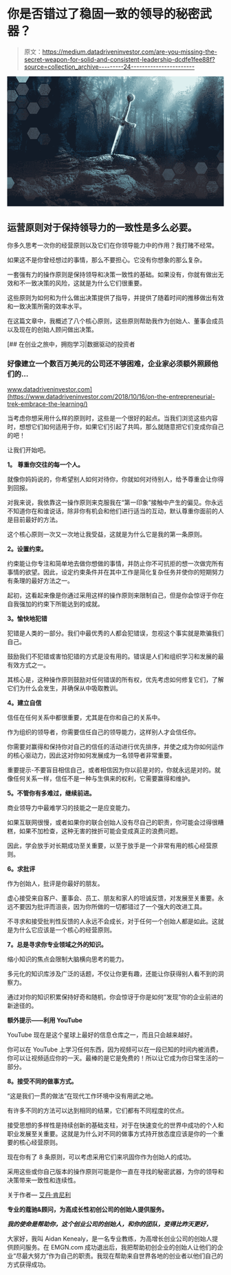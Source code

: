 # 你是否错过了稳固一致的领导的秘密武器？

> 原文：<https://medium.datadriveninvestor.com/are-you-missing-the-secret-weapon-for-solid-and-consistent-leadership-dcdfe1fee88f?source=collection_archive---------24----------------------->

![](img/854deeb2f5df8a98f1061c70a9726eb4.png)

## 运营原则对于保持领导力的一致性是多么必要。

你多久思考一次你的经营原则以及它们在你领导能力中的作用？我打赌不经常。

如果这不是你曾经想过的事情，那么不要担心。它没有你想象的那么复杂。

一套强有力的操作原则是保持领导和决策一致性的基础。如果没有，你就有做出无效和不一致决策的风险，这就是为什么它们很重要。

这些原则为如何和为什么做出决策提供了指导，并提供了随着时间的推移做出有效和一致决策所需的效率水平。

在这篇文章中，我概述了八个核心原则，这些原则帮助我作为创始人、董事会成员以及现在的创始人顾问做出决策。

[](https://www.datadriveninvestor.com/2018/10/16/on-the-entrepreneurial-trek-embrace-the-learning/) [## 在创业之旅中，拥抱学习|数据驱动的投资者

### 好像建立一个数百万美元的公司还不够困难，企业家必须额外照顾他们的…

www.datadriveninvestor.com](https://www.datadriveninvestor.com/2018/10/16/on-the-entrepreneurial-trek-embrace-the-learning/) 

当考虑你想采用什么样的原则时，这些是一个很好的起点。当我们浏览这些内容时，想想它们如何适用于你，如果它们引起了共鸣，那么就随意把它们变成你自己的吧！

让我们开始吧。

**1。** **尊重你交往的每一个人。**

就像你妈妈说的，你希望别人如何对待你，你就如何对待别人，给予尊重会让你得到回报。

对我来说，我依靠这一操作原则来克服我在“第一印象”接触中产生的偏见。你永远不知道你在和谁说话，除非你有机会和他们进行适当的互动，默认尊重你面前的人是目前最好的方法。

这个核心原则一次又一次地让我受益，这就是为什么它是我的第一条原则。

**2。设置约束。**

约束能让你专注和简单地去做你想做的事情，并防止你不可抗拒的想一次做完所有事情的欲望。因此，设定约束条件并在其中工作是简化复杂任务并使你的短期努力有条理的最好方法之一。

起初，这看起来像是你通过采用这样的操作原则来限制自己，但是你会惊讶于你在自我强加的约束下所能达到的成就。

**3。愉快地犯错**

犯错是人类的一部分。我们中最优秀的人都会犯错误，忽视这个事实就是欺骗我们自己。

鼓励我们不犯错或害怕犯错的方式是没有用的。错误是人们和组织学习和发展的最有效方式之一。

其核心是，这种操作原则鼓励对任何错误的所有权，优先考虑如何修复它们，了解它们为什么会发生，并确保从中吸取教训。

**4。建立自信**

信任在任何关系中都很重要，尤其是在你和自己的关系中。

作为组织的领导者，你需要信任自己的领导能力，这样别人才会信任你。

你需要对赢得和保持你对自己的信任的活动进行优先排序，并使之成为你如何运作的核心驱动力，因此这对你如何发展成为一名领导者非常重要。

重要提示-不要盲目相信自己，或者相信因为你以前是对的，你就永远是对的。就像任何关系一样，信任不是一种与生俱来的权利，它需要赢得和维护。

**5。不管你有多难过，继续前进。**

商业领导力中最难学习的技能之一是应变能力。

如果互联网很慢，或者如果你的联合创始人没有尽自己的职责，你可能会过得很糟糕，如果不加检查，这种无害的挫折可能会变成真正的浪费问题。

因此，学会放手对长期成功至关重要，以至于放手是一个非常有用的核心经营原则。

**6。求批评**

作为创始人，批评是你最好的朋友。

虚心接受来自客户、董事会、员工、朋友和家人的坦诚反馈，对发展至关重要。永远不要因为批评而沮丧，因为你所做的一切都错过了一个强大的改进工具。

不寻求和接受批判性反馈的人永远不会成长，对于任何一个创始人都是如此。这就是为什么它应该是一个核心的经营原则。

**7。总是寻求你专业领域之外的知识。**

缩小知识的焦点会限制大脑横向思考的能力。

多元化的知识库涉及广泛的话题，不仅让你更有趣，还能让你获得别人看不到的洞察力。

通过对你的知识积累保持好奇和随机，你会惊讶于你是如何“发现”你的企业前进的新途径的。

**额外提示——利用 YouTube**

YouTube 现在是这个星球上最好的信息仓库之一，而且只会越来越好。

你可以在 YouTube 上学习任何东西，因为视频可以在一段已知的时间内被消费，你可以让视频适应你的一天。最棒的是它是免费的！所以让它成为你日常生活的一部分。

**8。接受不同的做事方式。**

“这是我们一贯的做法”在现代工作环境中没有用武之地。

有许多不同的方法可以达到相同的结果，它们都有不同程度的优点。

接受思想的多样性是持续创新的基础支柱，对于在快速变化的世界中成功的个人和职业发展至关重要。这就是为什么对不同的做事方式持开放态度应该是你的一个重要的核心经营原则。

现在你有了 8 条原则，可以考虑采用它们来巩固你作为创始人的成功。

采用这些或你自己版本的操作原则可能是你一直在寻找的秘密武器，为你的领导和决策带来一致性和连续性。

关于作者— [艾丹·肯尼利](https://aidankenealy.com/)

**专业的蔻驰&顾问，为高成长性初创公司的创始人提供服务。**

***我的使命是帮助你，这个创业公司的创始人，和你的团队，变得比昨天更好，***

大家好，我叫 Aidan Kenealy，是一名专业教练，为高增长创业公司的创始人提供顾问服务。在 EMGN.com 成功退出后，我把帮助初创企业的创始人让他们的企业“尽最大努力”作为自己的职责。我现在帮助来自世界各地的创业者以他们自己的方式获得成功。